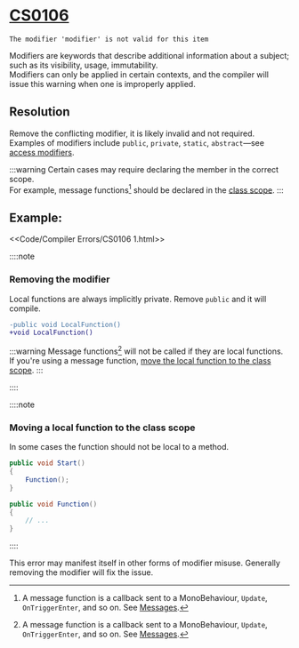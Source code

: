 # [CS0106](https://docs.microsoft.com/en-us/dotnet/csharp/language-reference/compiler-messages/cs0106)

```
The modifier 'modifier' is not valid for this item
```


Modifiers are keywords that describe additional information about a subject; such as its visibility, usage, immutability.  
Modifiers can only be applied in certain contexts, and the compiler will issue this warning when one is improperly applied.

## Resolution

Remove the conflicting modifier, it is likely invalid and not required.  
Examples of modifiers include `public`, `private`, `static`, `abstract`—see [access modifiers](https://docs.microsoft.com/en-us/dotnet/csharp/programming-guide/classes-and-structs/access-modifiers).

:::warning
Certain cases may require declaring the member in the correct scope.  
For example, message functions[^1] should be declared in the [class scope](../Programming/Other/Scopes.md#class-scope).
:::

## Example:

<<Code/Compiler Errors/CS0106 1.html>>

::::note
### Removing the modifier
Local functions are always implicitly private. Remove `public` and it will compile.  

```diff
-public void LocalFunction()
+void LocalFunction()
```

:::warning
Message functions[^1] will not be called if they are local functions.  
If you're using a message function, [move the local function to the class scope](#moving-a-local-function-to-the-class-scope).
:::

::::

::::note
### Moving a local function to the class scope

In some cases the function should not be local to a method.

```csharp
public void Start()
{
    Function();
}

public void Function()
{
    // ...
}
```  

::::

This error may manifest itself in other forms of modifier misuse. Generally removing the modifier will fix the issue.


[^1]: A message function is a callback sent to a MonoBehaviour, `Update`, `OnTriggerEnter`, and so on. See [Messages](https://docs.unity3d.com/ScriptReference/MonoBehaviour.html).
